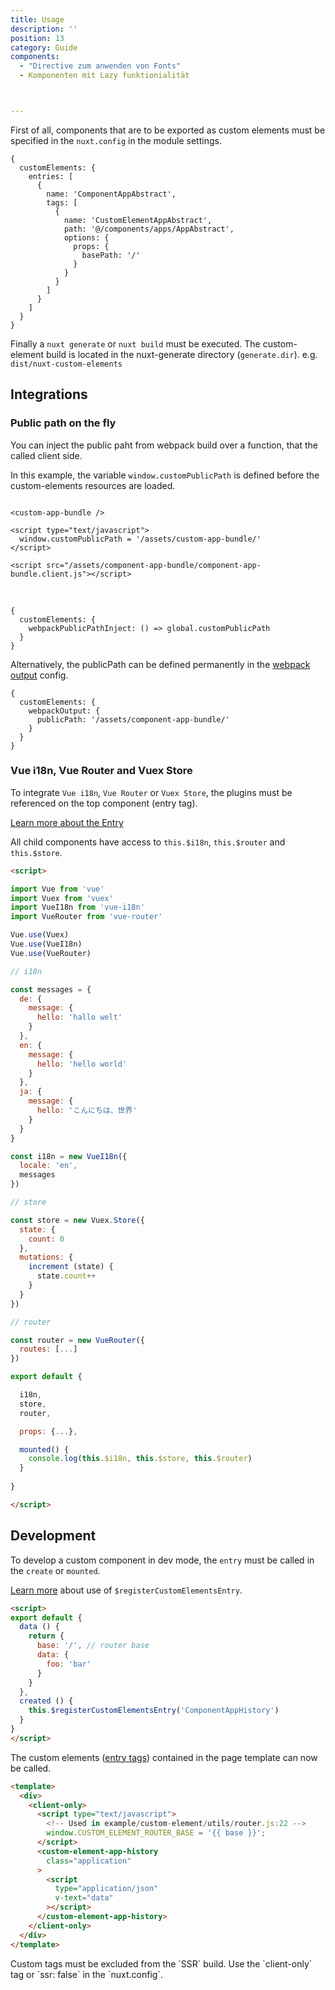 ```yaml
---
title: Usage
description: ''
position: 13
category: Guide
components:
  - "Directive zum anwenden von Fonts"
  - Komponenten mit Lazy funktionialität



---
```


First of all, components that are to be exported as custom elements must be specified in the `nuxt.config` in the module settings.

```javascript[nuxt.config]
{
  customElements: {
    entries: [
      {
        name: 'ComponentAppAbstract',
        tags: [
          {
            name: 'CustomElementAppAbstract',
            path: '@/components/apps/AppAbstract',
            options: {
              props: {
                basePath: '/'
              }
            }
          }
        ]
      }
    ]
  } 
}
```

Finally a `nuxt generate` or `nuxt build` must be executed. The custom-element build is located in the nuxt-generate directory (`generate.dir`).  e.g. `dist/nuxt-custom-elements`

## Integrations

### Public path on the fly

You can inject the public paht from webpack build over a function, that the called client side.

In this example, the variable `window.customPublicPath` is defined before the custom-elements resources are loaded.

```html[index.html]

<custom-app-bundle />

<script type="text/javascript">
  window.customPublicPath = '/assets/custom-app-bundle/'
</script>

<script src="/assets/component-app-bundle/component-app-bundle.client.js"></script>
``` 

<br>

```javascript[nuxt.config]
{
  customElements: {
    webpackPublicPathInject: () => global.customPublicPath
  } 
}
```

Alternatively, the publicPath can be defined permanently in the [webpack output](/options#webpackoutput) config.

```javascript[nuxt.config]
{
  customElements: {
    webpackOutput: {
      publicPath: '/assets/component-app-bundle/'
    } 
  } 
}
```


### Vue i18n, Vue Router and Vuex Store

To integrate `Vue i18n`, `Vue Router` or `Vuex Store`, the plugins must be referenced on the top component (entry tag).  

[Learn more about the Entry](/options#entry) 

All child components have access to `this.$i18n`, `this.$router` and `this.$store`.

```html
<script>

import Vue from 'vue'
import Vuex from 'vuex'
import VueI18n from 'vue-i18n'
import VueRouter from 'vue-router'

Vue.use(Vuex)
Vue.use(VueI18n)
Vue.use(VueRouter)

// i18n

const messages = {
  de: {
    message: {
      hello: 'hallo welt'
    }
  },
  en: {
    message: {
      hello: 'hello world'
    }
  },
  ja: {
    message: {
      hello: 'こんにちは、世界'
    }
  }
}

const i18n = new VueI18n({
  locale: 'en',
  messages
})

// store

const store = new Vuex.Store({
  state: {
    count: 0
  },
  mutations: {
    increment (state) {
      state.count++
    }
  }
})

// router

const router = new VueRouter({
  routes: [...]
})

export default {

  i18n,
  store,
  router,

  props: {...},

  mounted() {
    console.log(this.$i18n, this.$store, this.$router)
  }
  
}

</script>
```




## Development

To develop a custom component in dev mode, the `entry` must be called in the `create` or `mounted`.

[Learn more](/plugin/registerCustomElementsEntry) about use of `$registerCustomElementsEntry`.

```html
<script>
export default {
  data () {
    return {
      base: '/', // router base
      data: {
        foo: 'bar'
      }
    }
  },
  created () {
    this.$registerCustomElementsEntry('ComponentAppHistory')
  }
}
</script>
```

The custom elements ([entry tags](/options#tag)) contained in the page template can now be called.

```html
<template>
  <div>
    <client-only>
      <script type="text/javascript">
        <!-- Used in example/custom-element/utils/router.js:22 -->
        window.CUSTOM_ELEMENT_ROUTER_BASE = '{{ base }}';
      </script>
      <custom-element-app-history
        class="application"
      >
        <script
          type="application/json"
          v-text="data"
        ></script>
      </custom-element-app-history>
    </client-only>
  </div>
</template>
```

<alert type="warning">
Custom tags must be excluded from the `SSR` build. 
Use the `client-only` tag or `ssr: false` in the `nuxt.config`.
</alert>

